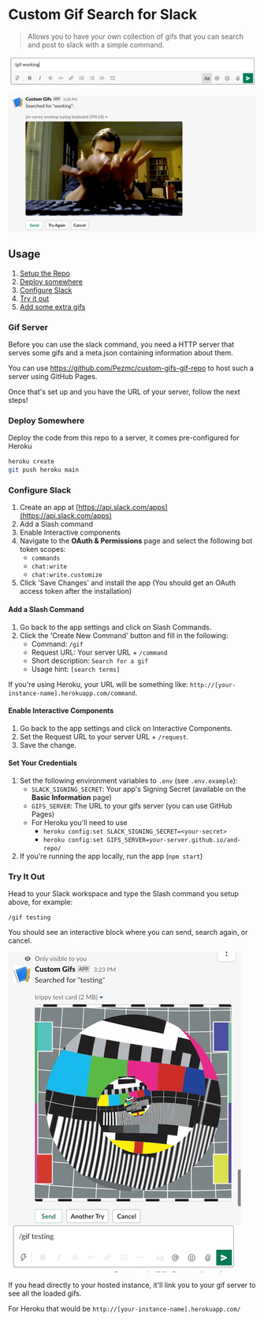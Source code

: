 # Custom Gif Search for Slack

> Allows you to have your own collection of gifs that you can search and post to slack with a simple command.

![Typing the custom command to start a search](docs/trigger.png)

![Seeing the results of the search](docs/searching.png)

## Usage

1. [Setup the Repo](#setup-the-repo)
1. [Deploy somewhere](#deploy-somewhere)
1. [Configure Slack](#configure-slack)
1. [Try it out](#try-it-out)
1. [Add some extra gifs](#add-some-extra-gifs)

### Gif Server

Before you can use the slack command, you need a HTTP server that serves some gifs and a meta.json containing information about them.

You can use https://github.com/Pezmc/custom-gifs-gif-repo to host such a server using GitHub Pages.

Once that's set up and you have the URL of your server, follow the next steps!

### Deploy Somewhere

Deploy the code from this repo to a server, it comes pre-configured for Heroku

```bash
heroku create
git push heroku main
```

### Configure Slack

1. Create an app at [https://api.slack.com/apps](https://api.slack.com/apps)
1. Add a Slash command
1. Enable Interactive components
1. Navigate to the **OAuth & Permissions** page and select the following bot token scopes:
   - `commands`
   - `chat:write`
   - `chat:write.customize`
1. Click 'Save Changes' and install the app (You should get an OAuth access token after the installation)

#### Add a Slash Command

1. Go back to the app settings and click on Slash Commands.
1. Click the 'Create New Command' button and fill in the following:
   - Command: `/gif`
   - Request URL: Your server URL + `/command`
   - Short description: `Search for a gif`
   - Usage hint: `[search terms]`

If you're using Heroku, your URL will be something like: `http://[your-instance-name].herokuapp.com/command`.

#### Enable Interactive Components

1. Go back to the app settings and click on Interactive Components.
1. Set the Request URL to your server URL + `/request`.
1. Save the change.

#### Set Your Credentials

1. Set the following environment variables to `.env` (see `.env.example`):
   - `SLACK_SIGNING_SECRET`: Your app's Signing Secret (available on the **Basic Information** page)
   - `GIFS_SERVER`: The URL to your gifs server (you can use GitHub Pages)
   - For Heroku you'll need to use
     - `heroku config:set SLACK_SIGNING_SECRET=<your-secret>`
     - `heroku config:set GIFS_SERVER=your-server.github.io/and-repo/`
1. If you're running the app locally, run the app (`npm start`)

### Try It Out

Head to your Slack workspace and type the Slash command you setup above, for example:

```
/gif testing
```

You should see an interactive block where you can send, search again, or cancel.

![](docs/how-it-looks.png)

If you head directly to your hosted instance, it'll link you to your gif server to see all the loaded gifs.

For Heroku that would be `http://[your-instance-name].herokuapp.com/`
